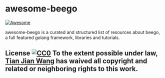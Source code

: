 # awesome-beego
[![Awesome](https://cdn.rawgit.com/sindresorhus/awesome/d7305f38d29fed78fa85652e3a63e154dd8e8829/media/badge.svg)](https://github.com/sindresorhus/awesome)

awesome-beego is a curated and structured list of resources about beego, a full featured golang framework, libraries and tutorials.



 ## License  [![CC0](http://mirrors.creativecommons.org/presskit/buttons/88x31/svg/cc-zero.svg)](https://creativecommons.org/publicdomain/zero/1.0/)  To the extent possible under law, [Tian Jian Wang](http://github.com/heartyguy) has waived all copyright and related or neighboring rights to this work.
